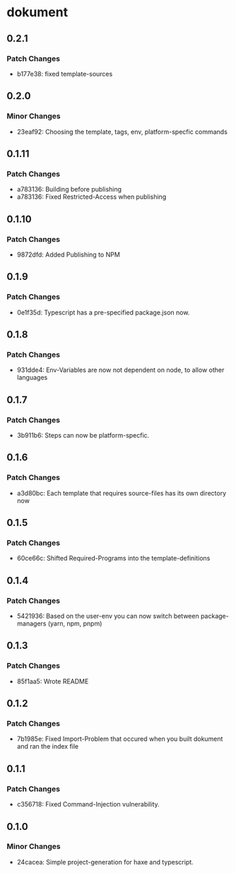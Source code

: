 # dokument

## 0.2.1

### Patch Changes

- b177e38: fixed template-sources

## 0.2.0

### Minor Changes

- 23eaf92: Choosing the template, tags, env, platform-specfic commands

## 0.1.11

### Patch Changes

- a783136: Building before publishing
- a783136: Fixed Restricted-Access when publishing

## 0.1.10

### Patch Changes

- 9872dfd: Added Publishing to NPM

## 0.1.9

### Patch Changes

- 0e1f35d: Typescript has a pre-specified package.json now.

## 0.1.8

### Patch Changes

- 931dde4: Env-Variables are now not dependent on node, to allow other languages

## 0.1.7

### Patch Changes

- 3b911b6: Steps can now be platform-specfic.

## 0.1.6

### Patch Changes

- a3d80bc: Each template that requires source-files has its own directory now

## 0.1.5

### Patch Changes

- 60ce66c: Shifted Required-Programs into the template-definitions

## 0.1.4

### Patch Changes

- 5421936: Based on the user-env you can now switch between package-managers (yarn, npm, pnpm)

## 0.1.3

### Patch Changes

- 85f1aa5: Wrote README

## 0.1.2

### Patch Changes

- 7b1985e: Fixed Import-Problem that occured when you built dokument and ran the index file

## 0.1.1

### Patch Changes

- c356718: Fixed Command-Injection vulnerability.

## 0.1.0

### Minor Changes

- 24cacea: Simple project-generation for haxe and typescript.
